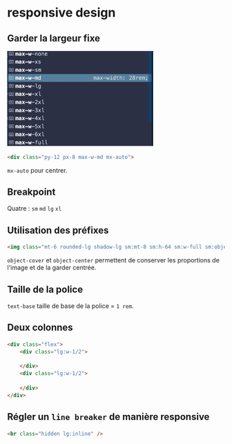 # responsive design

## Garder la largeur fixe

<img src="assets/Screenshot 2020-06-16 at 16.37.02.png" alt="Screenshot 2020-06-16 at 16.37.02" style="zoom:33%;" />

```html
<div class="py-12 px-8 max-w-md mx-auto">
```

`mx-auto` pour centrer.

## Breakpoint

Quatre : `sm` `md` `lg` `xl`

## Utilisation des préfixes

```html
<img class="mt-6 rounded-lg shadow-lg sm:mt-8 sm:h-64 sm:w-full sm:object-cover sm:object-center" src="img/beach-work.jpg" alt="beach work">
```

`object-cover` et `object-center` permettent de conserver les proportions de l'image et de la garder centrée.

## Taille de la police

`text-base` taille de base de la police = `1 rem`.



## Deux colonnes

```html
<div class="flex">
    <div class="lg:w-1/2">
        
    </div>
    <div class="lg:w-1/2">
        
    </div>
</div>
```



## Régler un `line breaker` de manière responsive

```html
<br class="hidden lg:inline" />
```

